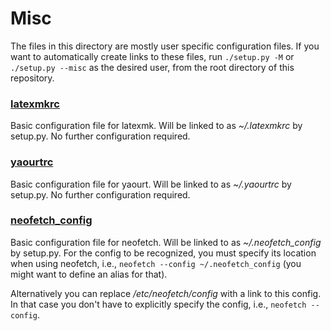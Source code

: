 # Misc

The files in this directory are mostly user specific configuration files. 
If you want to automatically create links to these files, run `./setup.py -M` or `./setup.py --misc` as the desired user, from the root directory of this repository.

### [latexmkrc](latexmkrc)
Basic configuration file for latexmk. Will be linked to as *~/.latexmkrc* by setup.py.
No further configuration required.

### [yaourtrc](yaourtrc)
Basic configuration file for yaourt. Will be linked to as *~/.yaourtrc* by setup.py.
No further configuration required.

### [neofetch_config](neofetch_config)
Basic configuration file for neofetch. Will be linked to as *~/.neofetch_config* by setup.py.
For the config to be recognized, you must specify its location when using neofetch, i.e., `neofetch --config ~/.neofetch_config` (you might want to define an alias for that).

Alternatively you can replace */etc/neofetch/config* with a link to this config. In that case you don't have to explicitly specify the config, i.e., `neofetch --config`.



